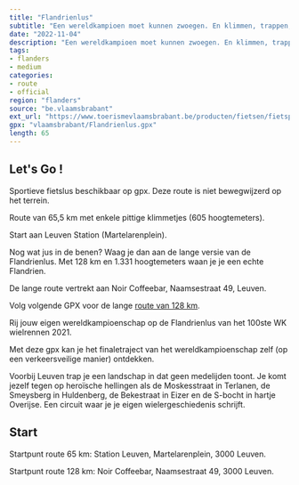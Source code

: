 ```yaml
---
title: "Flandrienlus"
subtitle: "Een wereldkampioen moet kunnen zwoegen. En klimmen, trappen, vechten, tactisch rijden, gaan en blijven gaan. Als een rasechte flandrien! Het ene moment sta je recht op de trappers om de helling te bedwingen en het andere moment maak je snelheid door regen, wind of – kan ook natuurlijk – onder een deugddoend zonnetje."
date: "2022-11-04"
description: "Een wereldkampioen moet kunnen zwoegen. En klimmen, trappen, vechten, tactisch rijden, gaan en blijven gaan. Als een rasechte flandrien! Het ene moment sta je recht op de trappers om de helling te bedwingen en het andere moment maak je snelheid door regen, wind of – kan ook natuurlijk – onder een deugddoend zonnetje." 
tags:
- flanders
- medium
categories: 
- route
- official
region: "flanders"
source: "be.vlaamsbrabant"
ext_url: "https://www.toerismevlaamsbrabant.be/producten/fietsen/fietsproducten/flandrienlus/index.html"
gpx: "vlaamsbrabant/Flandrienlus.gpx"
length: 65
---
```


## Let's Go ! 

Sportieve fietslus beschikbaar op gpx. Deze route is niet bewegwijzerd op het terrein.

Route van 65,5 km met enkele pittige klimmetjes (605 hoogtemeters).

Start aan Leuven Station (Martelarenplein).

Nog wat jus in de benen? Waag je dan aan de lange versie van de Flandrienlus. Met 128 km en 1.331 hoogtemeters waan je je een echte Flandrien.

De lange route vertrekt aan Noir Coffeebar, Naamsestraat 49, Leuven.

Volg volgende GPX voor de lange [route van 128 km](https://www.toerismevlaamsbrabant.be/Images/flandrienlus-128km_tcm251-159195.gpx).

Rij jouw eigen wereldkampioenschap op de Flandrienlus van het 100ste WK wielrennen 2021.

Met deze gpx kan je het finaletraject van het wereldkampioenschap zelf (op een verkeersveilige manier) ontdekken.

Voorbij Leuven trap je een landschap in dat geen medelijden toont. Je komt jezelf tegen op heroïsche hellingen als de Moskesstraat in Terlanen, de Smeysberg in Huldenberg, de Bekestraat in Eizer en de S-bocht in hartje Overijse. Een circuit waar je je eigen wielergeschiedenis schrijft.



## Start

Startpunt route 65 km: Station Leuven, Martelarenplein, 3000 Leuven.

Startpunt route 128 km: Noir Coffeebar, Naamsestraat 49, 3000 Leuven.

